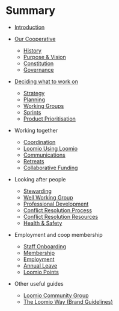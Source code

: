 # Summary

* [Introduction](README.md)

* [Our Cooperative](our_cooperative.md)
   * [History](history.md)
   * [Purpose & Vision](purpose_&_vision.md)
   * [Constitution](constitution.md)
   * [Governance](governance.md)
* [Deciding what to work on](collaborative_structure_&_processes.md)
   * [Strategy](strategy.md)
   * [Planning](planning.md)
   * [Working Groups](working_groups.md)
   * [Sprints](sprints.md)
   * [Product Prioritisation](product_prioritisation.md)
* Working together
   * [Coordination](coordination.md)
   * [Loomio Using Loomio](using_loomio.md)
   * [Communications](communications.md)
   * [Retreats](retreats.md)
   * [Collaborative Funding](collaborative_funding.md)
* Looking after people
   * [Stewarding](stewarding.md)
   * [Well Working Group](well_working_group.md)
   * [Professional Development](professional_development.md)
   * [Conflict Resolution Process](conflict_resolution.md)
   * [Conflict Resolution Resources](conflict_resolution_resources.md)
   * [Health & Safety](health_&_safety.md)
* Employment and coop membership
   * [Staff Onboarding](staff_onboarding.md)
   * [Membership](membership.md)
   * [Employment](employment.md)
   * [Annual Leave](annual_leave.md)
   * [Loomio Points](loomio_points.md)
* Other useful guides
   * [Loomio Community Group](community_group.md)
   * [The Loomio Way (Brand Guidelines)](brand_guidelines.md)


